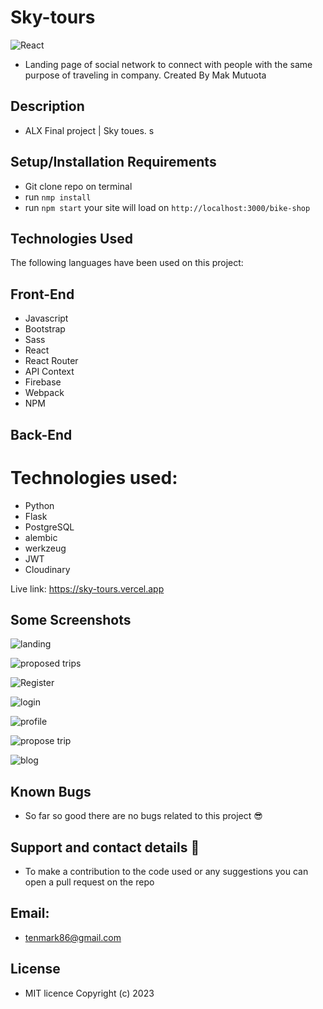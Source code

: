 # Sky-tours

![React](https://img95.lovepik.com/photo/40106/1877.gif_wh300.gif)


* Landing page of social network to connect with people with the same purpose of traveling in company.
Created By Mak Mutuota
  
## Description
* ALX Final project | Sky toues. s

## Setup/Installation Requirements

* Git clone repo on terminal
* run ```nmp install```
* run ```npm start```
your site will load on  ```http://localhost:3000/bike-shop```

## Technologies Used
The following languages have been used on this project:

## Front-End

* Javascript
* Bootstrap
* Sass
* React
* React Router
* API Context
* Firebase
* Webpack
* NPM

## Back-End
# Technologies used:
* Python
* Flask
* PostgreSQL
* alembic
* werkzeug
* JWT
* Cloudinary


Live link: https://sky-tours.vercel.app

## Some Screenshots
![landing](https://user-images.githubusercontent.com/83606182/227223108-5321115f-3d42-4319-9e52-2cb65507e88f.png)

![proposed trips](https://user-images.githubusercontent.com/83606182/227223331-65b59f7c-2db2-4243-ac7c-824b61a67fd3.png)

![Register](https://user-images.githubusercontent.com/83606182/227224385-78275037-1a0f-439f-a655-09e1e94f35f8.png)

![login](https://user-images.githubusercontent.com/83606182/227224493-ff25072a-5214-4649-9a76-afff0819ea62.png)

![profile](https://user-images.githubusercontent.com/83606182/227224589-524fe6e0-9671-4a6f-908c-7a59fba58861.png)

![propose trip](https://user-images.githubusercontent.com/83606182/227224720-623a55d4-7266-449d-b594-ae44e7bca4c5.png)

![blog](https://user-images.githubusercontent.com/83606182/227224794-12f25894-734e-42f7-a76e-37211eceaa55.png)

## Known Bugs
* So far so good there are no bugs related to this project 😎

## Support and contact details 🙂
* To make a contribution to the code used or any suggestions you can open a pull request on the repo

## Email:
* tenmark86@gmail.com

## License
* MIT licence Copyright (c) 2023 
